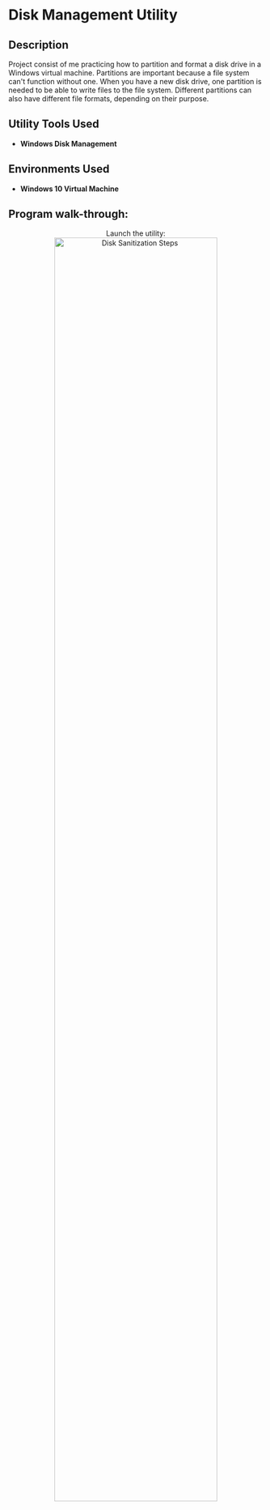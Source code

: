 <h1>Disk Management Utility</h1>

<h2>Description</h2>
Project consist of me practicing how to partition and format a disk drive in a Windows virtual machine. Partitions are important because a file system can't function without one. When you have a new disk drive, one partition is needed to be able to write files to the file system. Different partitions can also have different file formats, depending on their purpose.
<br />


<h2>Utility Tools Used</h2>

- <b>Windows Disk Management</b> 

<h2>Environments Used </h2>

- <b>Windows 10 Virtual Machine</b>

<h2>Program walk-through:</h2>

<p align="center">
Launch the utility: <br/>
<img src="" height="80%" width="80%" alt="Disk Sanitization Steps"/>
<br />
<br />

<!--
 ```diff
- text in red
+ text in green
! text in orange
# text in gray
@@ text in purple (and bold)@@
```
--!>
